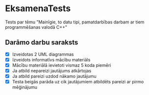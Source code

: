 # EksamenaTests
Tests par tēmu "Mainīgie, to datu tipi, pamatdarbības darbam ar tiem programmēšanas valodā C++"
## Darāmo darbu saraksts
- [x] Izveidotas 2 UML diagrammas
- [x] Izveidots informatīvs mācību materiāls
- [x] Mācību materiālā ievietoti vismaz 5 koda piemēri  
- [x] Ja atbild nepareizi jautājums atkārtojas
- [x] Ja atbild pareizi uzdod nākamo jautājumu
- [x] Testa beigās parāda uz cik jautājumiem atbildēts pareizi ar pirmo mēģinājumu 
